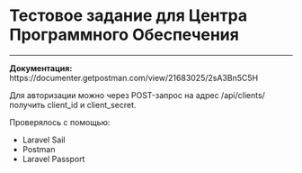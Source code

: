 <h1>Тестовое задание для Центра Программного Обеспечения</h1>
<hr>
<strong>Документация:</strong> <a>https://documenter.getpostman.com/view/21683025/2sA3Bn5C5H</a></p>

<p>Для авторизации можно через POST-запрос на адрес /api/clients/ получить client_id и client_secret.</p>
Проверялось с помощью:
<ul>
    <li>Laravel Sail</li>
    <li>Postman</li>
    <li>Laravel Passport</li>
</ul>


